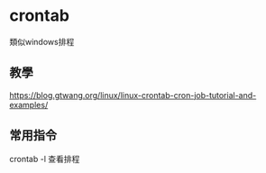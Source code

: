 # crontab
類似windows排程

## 教學
https://blog.gtwang.org/linux/linux-crontab-cron-job-tutorial-and-examples/

## 常用指令
crontab -l  查看排程